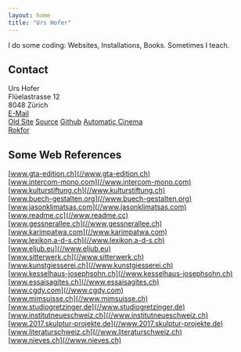 ```yaml
---
layout: home
title: "Urs Hofer"
---
```


I do some coding: Websites, Installations, Books. Sometimes I teach.


Contact
-------

Urs Hofer  
Flüelastrasse 12  
8048 Zürich  
[E-Mail](mailto:cut@automatic-cinema.com)  
[Old Site](//legacy.urshofer.ch)
[Source](//github.com/urshofer/urshofer.ch)
[Github](//www.github.com/urshofer)
[Automatic Cinema](//www.automatic-cinema.com)  
[Rokfor](//www.rokfor.ch)


Some Web References
-------------------

[www.gta-edition.ch](//www.gta-edition.ch)  
[www.intercom-mono.com](//www.intercom-mono.com)  
[www.kulturstiftung.ch](//www.kulturstiftung.ch)  
[www.buech-gestalten.org](//www.buech-gestalten.org)  
[www.jasonklimatsas.com](//www.jasonklimatsas.com)  
[www.readme.cc](//www.readme.cc)  
[www.gessnerallee.ch](//www.gessnerallee.ch)  
[www.karimpatwa.com](//www.karimpatwa.com)  
[www.lexikon.a-d-s.ch](//www.lexikon.a-d-s.ch)  
[www.eljub.eu](//www.eljub.eu)  
[www.sitterwerk.ch](//www.sitterwerk.ch)  
[www.kunstgiesserei.ch](//www.kunstgiesserei.ch)  
[www.kesselhaus-josephsohn.ch](//www.kesselhaus-josephsohn.ch)  
[www.essaisagites.ch](//www.essaisagites.ch)  
[www.cgdy.com](//www.cgdy.com)  
[www.mimsuisse.ch](//www.mimsuisse.ch)  
[www.studiogretzinger.de](//www.studiogretzinger.de)  
[www.institutneueschweiz.ch](//www.institutneueschweiz.ch)  
[www.2017.skulptur-projekte.de](//www.2017.skulptur-projekte.de)  
[www.literaturschweiz.ch](//www.literaturschweiz.ch)  
[www.nieves.ch](//www.nieves.ch)  
